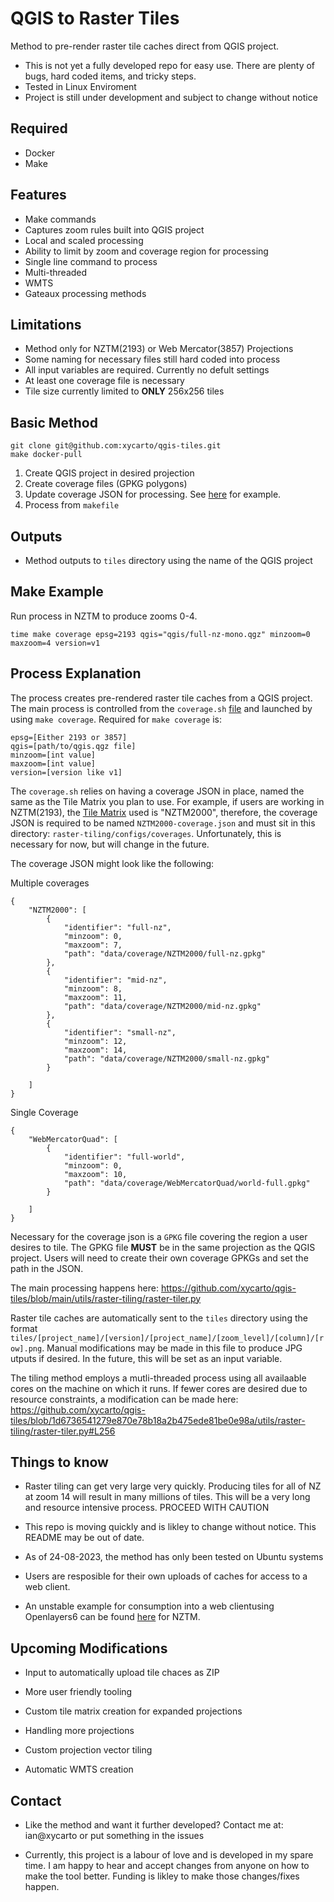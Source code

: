 # QGIS to Raster Tiles

Method to pre-render raster tile caches direct from QGIS project.

- This is not yet a fully developed repo for easy use. There are plenty of bugs, hard coded items, and tricky steps. 
- Tested in Linux Enviroment
- Project is still under development and subject to change without notice

## Required

- Docker
- Make

## Features

- Make commands
- Captures zoom rules built into QGIS project
- Local and scaled processing
- Ability to limit by zoom and coverage region for processing
- Single line command to process
- Multi-threaded
- WMTS
- Gateaux processing methods

## Limitations

- Method only for NZTM(2193) or Web Mercator(3857) Projections
- Some naming for necessary files still hard coded into process
- All input variables are required. Currently no defult settings
- At least one coverage file is necessary
- Tile size currently limited to **ONLY** 256x256 tiles

## Basic Method

```
git clone git@github.com:xycarto/qgis-tiles.git
make docker-pull
```

1. Create QGIS project in desired projection
1. Create coverage files (GPKG polygons)
1. Update coverage JSON for processing. See [here](https://github.com/xycarto/qgis-tiles/tree/main/utils/raster-tiling/configs/coverages) for example.
1. Process from `makefile`

## Outputs

- Method outputs to `tiles` directory using the name of the QGIS project

## Make Example

Run process in NZTM to produce zooms 0-4.

```
time make coverage epsg=2193 qgis="qgis/full-nz-mono.qgz" minzoom=0 maxzoom=4 version=v1
```

## Process Explanation

The process creates pre-rendered raster tile caches from a QGIS project.  The main process is controlled from the `coverage.sh` [file](https://github.com/xycarto/qgis-tiles/blob/main/utils/raster-tiling/coverage.sh) and launched by using `make coverage`. Required for `make coverage` is:

```
epsg=[Either 2193 or 3857]
qgis=[path/to/qgis.qgz file]
minzoom=[int value]
maxzoom=[int value] 
version=[version like v1]
```

The `coverage.sh` relies on having a coverage JSON in place, named the same as the Tile Matrix you plan to use. For example, if users are working in NZTM(2193), the [Tile Matrix](https://github.com/xycarto/qgis-tiles/tree/main/utils/raster-tiling/configs/matrix) used is "NZTM2000", therefore, the coverage JSON is required to be named `NZTM2000-coverage.json` and must sit in this directory: `raster-tiling/configs/coverages`. Unfortunately, this is necessary for now, but will change in the future.

The coverage JSON might look like the following:

Multiple coverages

```
{
    "NZTM2000": [
        {
            "identifier": "full-nz",
            "minzoom": 0,
            "maxzoom": 7,
            "path": "data/coverage/NZTM2000/full-nz.gpkg"
        },
        {
            "identifier": "mid-nz",
            "minzoom": 8,
            "maxzoom": 11,
            "path": "data/coverage/NZTM2000/mid-nz.gpkg"
        },
        {
            "identifier": "small-nz",
            "minzoom": 12,
            "maxzoom": 14,
            "path": "data/coverage/NZTM2000/small-nz.gpkg"
        }
        
    ]
}
```

Single Coverage

```
{
    "WebMercatorQuad": [
        {
            "identifier": "full-world",
            "minzoom": 0,
            "maxzoom": 10,
            "path": "data/coverage/WebMercatorQuad/world-full.gpkg"
        }
        
    ]
}
```

Necessary for the coverage json is a `GPKG` file covering the region a user desires to tile.  The GPKG file **MUST** be in the same projection as the QGIS project. Users will need to create their own coverage GPKGs and set the path in the JSON.  

The main processing happens here: https://github.com/xycarto/qgis-tiles/blob/main/utils/raster-tiling/raster-tiler.py

Raster tile caches are automatically sent to the `tiles` directory using the format `tiles/[project_name]/[version]/[project_name]/[zoom_level]/[column]/[row].png`. Manual modifications may be made in this file to produce JPG utputs if desired. In the future, this will be set as an input variable.

The tiling method employs a mutli-threaded process using all availaable cores on the machine on which it runs. If fewer cores are desired due to resource constraints, a modification can be made here: https://github.com/xycarto/qgis-tiles/blob/1d6736541279e870e78b18a2b475ede81be0e98a/utils/raster-tiling/raster-tiler.py#L256

## Things to know

- Raster tiling can get very large very quickly. Producing tiles for all of NZ at zoom 14 will result in many millions of tiles. This will be a very long and resource intensive process. PROCEED WITH CAUTION

- This repo is moving quickly and is likley to change without notice. This README may be out of date.

- As of 24-08-2023, the method has only been tested on Ubuntu systems

- Users are resposible for their own uploads of caches for access to a web client.

- An unstable example for consumption into a web clientusing Openlayers6 can be found [here](https://github.com/xycarto/qgis-tiles/tree/main/test) for NZTM.

## Upcoming Modifications

- Input to automatically upload tile chaces as ZIP

- More user friendly tooling

- Custom tile matrix creation for expanded projections

- Handling more projections

- Custom projection vector tiling

- Automatic WMTS creation

## Contact

- Like the method and want it further developed? Contact me at: ian@xycarto or put something in the issues

- Currently, this project is a labour of love and is developed in my spare time. I am happy to hear and accept changes from anyone on how to make the tool better. Funding is likley to make those changes/fixes happen. 